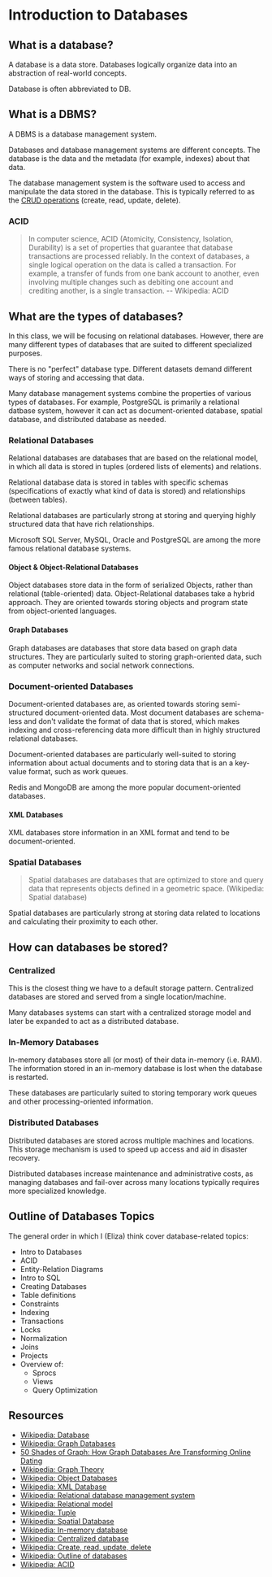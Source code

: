 # Introduction to Databases


## What is a database?

A database is a data store.  Databases logically organize data into an abstraction of real-world concepts.

Database is often abbreviated to DB.

## What is a DBMS?

A DBMS is a database management system.

Databases and database management systems are different concepts.  The database is the data and the metadata (for example, indexes) about that data.

The database management system is the software used to access and manipulate the data stored in the database.  This is typically referred to as the [CRUD operations](http://en.wikipedia.org/wiki/Create,_read,_update_and_delete#Database_applications) (create, read, update, delete).

### ACID

> In computer science, ACID (Atomicity, Consistency, Isolation, Durability) is a set of properties that guarantee that database transactions are processed reliably. In the context of databases, a single logical operation on the data is called a transaction. For example, a transfer of funds from one bank account to another, even involving multiple changes such as debiting one account and crediting another, is a single transaction. -- Wikipedia: ACID

## What are the types of databases?

In this class, we will be focusing on relational databases.  However, there are many different types of databases that are suited to different specialized purposes.

There is no "perfect" database type.  Different datasets demand different ways of storing and accessing that data.

Many database management systems combine the properties of various types of databases.  For example, PostgreSQL is primarily a relational datbase system, however it can act as document-oriented database, spatial database, and distributed database as needed.

### Relational Databases

Relational databases are databases that are based on the relational model, in which all data is stored in tuples (ordered lists of elements) and relations.

Relational database data is stored in tables with specific schemas (specifications of exactly what kind of data is stored) and relationships (between tables).

Relational databases are particularly strong at storing and querying highly structured data that have rich relationships.

Microsoft SQL Server, MySQL, Oracle and PostgreSQL are among the more famous relational database systems.

#### Object & Object-Relational Databases

Object databases store data in the form of serialized Objects, rather than relational (table-oriented) data.  Object-Relational databases take a hybrid approach.  They are oriented towards storing objects and program state from object-oriented languages.

#### Graph Databases

Graph databases are databases that store data based on graph data structures.  They are particularly suited to storing graph-oriented data, such as computer networks and social network connections.

### Document-oriented Databases

Document-oriented databases are, as oriented towards storing semi-structured document-oriented data.  Most document databases are schema-less and don't validate the format of data that is stored, which makes indexing and cross-referencing data more difficult than in highly structured relational databases.

Document-oriented databases are particularly well-suited to storing information about actual documents and to storing data that is an a key-value format, such as work queues.

Redis and MongoDB are among the more popular document-oriented databases.

#### XML Databases

XML databases store information in an XML format and tend to be document-oriented.

### Spatial Databases

> Spatial databases are databases that are optimized to store and query data that represents objects defined in a geometric space. (Wikipedia: Spatial database)

Spatial databases are particularly strong at storing data related to locations and calculating their proximity to each other.

## How can databases be stored?

### Centralized

This is the closest thing we have to a default storage pattern. Centralized databases are stored and served from a single location/machine.

Many databases systems can start with a centralized storage model and later be expanded to act as a distributed database.

### In-Memory Databases

In-memory databases store all (or most) of their data in-memory (i.e. RAM).  The information stored in an in-memory database is lost when the database is restarted.

These databases are particularly suited to storing temporary work queues and other processing-oriented information.

### Distributed Databases

Distributed databases are stored across multiple machines and locations.  This storage mechanism is used to speed up access and aid in disaster recovery.

Distributed databases increase maintenance and administrative costs, as managing databases and fail-over across many locations typically requires more specialized knowledge.


## Outline of Databases Topics

The general order in which I (Eliza) think cover database-related topics:

  * Intro to Databases
  * ACID
  * Entity-Relation Diagrams
  * Intro to SQL
  * Creating Databases
  * Table definitions
  * Constraints
  * Indexing
  * Transactions
  * Locks
  * Normalization
  * Joins
  * Projects
  * Overview of:
    * Sprocs
    * Views
    * Query Optimization

## Resources

* [Wikipedia: Database](http://en.wikipedia.org/wiki/Database)
* [Wikipedia: Graph Databases](http://en.wikipedia.org/wiki/Graph_database)
* [50 Shades of Graph: How Graph Databases Are Transforming Online Dating](http://www.forbes.com/sites/danwoods/2014/02/14/50-shades-of-graph-how-graph-databases-are-transforming-online-dating/)
* [Wikipedia: Graph Theory](http://en.wikipedia.org/wiki/Graph_theory)
* [Wikipedia: Object Databases](http://en.wikipedia.org/wiki/Object_database)
* [Wikipedia: XML Database](http://en.wikipedia.org/wiki/XML_database)
* [Wikipedia: Relational database management system](http://en.wikipedia.org/wiki/Relational_database_management_system)
* [Wikipedia: Relational model](http://en.wikipedia.org/wiki/Relational_model)
* [Wikipedia: Tuple](http://en.wikipedia.org/wiki/Tuple)
* [Wikipedia: Spatial Database](http://en.wikipedia.org/wiki/Spatial_database)
* [Wikipedia: In-memory database](http://en.wikipedia.org/wiki/In-memory_database)
* [Wikipedia: Centralized database](http://en.wikipedia.org/wiki/Centralized_database)
* [Wikipedia: Create, read, update, delete](http://en.wikipedia.org/wiki/Create,_read,_update_and_delete#Database_applications)
* [Wikipedia: Outline of databases](http://en.wikipedia.org/wiki/Outline_of_databases)
* [Wikipedia: ACID](http://en.wikipedia.org/wiki/ACID)
